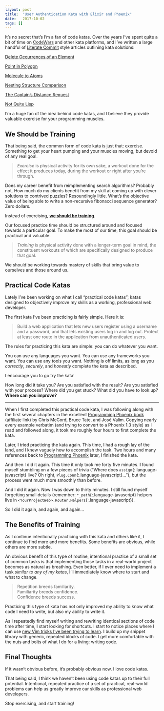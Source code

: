 ```yaml
---
layout: post
title:  "User Authentication Kata with Elixir and Phoenix"
date:   2017-10-02
tags: []
---
```


It’s no secret that’s I’m a fan of code katas. Over the years I've spent quite a bit of time on [CodeWars](https://www.codewars.com/users/pcorey) and other kata platforms, and I’ve written a large handful of [Literate Commit](http://www.east5th.co/blog/2016/07/11/literate-commits/) style articles outlining kata solutions:

[Delete Occurrences of an Element](http://www.east5th.co/blog/2016/07/11/delete-occurrences-of-an-element/)

[Point in Polygon](http://www.east5th.co/blog/2016/07/20/point-in-polygon/)

[Molecule to Atoms](http://www.east5th.co/blog/2016/07/27/molecule-to-atoms/)

[Nesting Structure Comparison](http://www.east5th.co/blog/2016/08/03/nesting-structure-comparison/)

[The Captain’s Distance Request](http://www.east5th.co/blog/2016/08/10/the-captains-distance-request/)

[Not Quite Lisp](http://www.east5th.co/blog/2016/08/17/advent-of-code-not-quite-lisp/)

I’m a huge fan of the idea behind code katas, and I believe they provide valuable exercise for your programming muscles.

## We Should be Training

That being said, the common form of code kata is just that: exercise. Something to get your heart pumping and your muscles moving, but devoid of any real goal.

> _Exercise_ is physical activity for its own sake, a workout done for the effect it produces today, during the workout or right after you’re through.

Does my career benefit from reimplementing search algorithms? Probably not. How much do my clients benefit from my skill at coming up with clever solutions to contrived puzzles? Resoundingly little. What’s the objective value of being able to write a non-recursive fibonacci sequence generator? Zero dollars.

Instead of exercising, [__we should be training__](https://startingstrength.com/article/training_vs_exercise).

Our focused practice time should be structured around and focused towards a particular goal. To make the most of our time, this goal should be practical and valuable.

> _Training_ is physical activity done with a longer-term goal in mind, the constituent workouts of which are specifically designed to produce that goal.

We should be working towards mastery of skills that bring value to ourselves and those around us.

## Practical Code Katas

Lately I’ve been working on what I call “practical code katas”; katas designed to objectively improve my skills as a working, professional web developer.

The first kata I’ve been practicing is fairly simple. Here it is:

> Build a web application that lets new users register using a username and a password, and that lets existing users log in and log out. Protect at least one route in the application from unauthenticated users.

The rules for practicing this kata are simple: you can do whatever you want.

You can use any languages you want. You can use any frameworks you want. You can use any tools you want. Nothing is off limits, as long as you _correctly_, _securely_, and _honestly_ complete the kata as described.

I encourage you to go try the kata!

How long did it take you? Are you satisfied with the result? Are you satisfied with your process? Where did you get stuck? What did you have to look up? __Where can you improve?__

---- 

When I first completed this practical code kata, I was following along with the first several chapters in the excellent [Programming Phoenix book](https://www.amazon.com/gp/product/1680501453/ref=as_li_qf_sp_asin_il_tl?ie=UTF8&tag=east5th-20&camp=1789&creative=9325&linkCode=as2&creativeASIN=1680501453&linkId=78f707b571ae0a71194d29b71b606191) (affiliate link) by Chris McCord, Bruce Tate, and José Valim. Copying nearly every example verbatim (and trying to convert to a Phoenix 1.3 style) as I read and followed along, it took me roughly four hours to first complete the kata.

Later, I tried practicing the kata again. This time, I had a rough lay of the land, and I knew vaguely how to accomplish the task. Two hours and many references back to [Programming Phoenix](https://www.amazon.com/gp/product/1680501453/ref=as_li_qf_sp_asin_il_tl?ie=UTF8&tag=east5th-20&camp=1789&creative=9325&linkCode=as2&creativeASIN=1680501453&linkId=78f707b571ae0a71194d29b71b606191) later, I finished the kata.

And then I did it again. This time it only took me forty five minutes. I found myself stumbling on a few pieces of trivia (“Where does `assign`{:.language-javascript} live? Oh right, `Plug.Conn`{:.language-javascript}…”), but the process went much more smoothly than before.

And I did it again. Now I was down to thirty minutes. I still found myself forgetting small details (remember: `*_path`{:.language-javascript} helpers live in `<YourProjectWeb>.Router.Helpers`{:.language-javascript}).

So I did it again, and again, and again…

## The Benefits of Training

As I continue intentionally practicing with this kata and others like it, I continue to find more and more benefits. Some benefits are obvious, while others are more subtle.

An obvious benefit of this type of routine, intentional practice of a small set of common tasks is that implementing those tasks in a real-world project becomes as natural as breathing. Even better, if I ever need to implement a task _similar to any of my katas_, I’ll immediately know where to start and what to change.

> Repetition breeds familiarity. <br/>Familiarity breeds confidence. <br/>Confidence breeds success.

Practicing this type of kata has not only improved my ability to know what code I need to write, but also my ability to write it.

As I repeatedly find myself writing and rewriting identical sections of code time after time, I start looking for shortcuts. I start to notice places where I can use [new Vim tricks I’ve been trying to learn](https://www.youtube.com/watch?v=ke7SfUFvvxo&feature=youtu.be&t=2m19s). I build up my snippet library with generic, repeated blocks of code. I get more comfortable with the nuts and bolts of what I do for a living: writing code.

## Final Thoughts

If it wasn’t obvious before, it’s probably obvious now. I love code katas.

That being said, I think we haven’t been using code katas up to their full potential. Intentional, repeated practice of a set of practical, real-world problems can help us greatly improve our skills as professional web developers.

Stop exercising, and start training!
